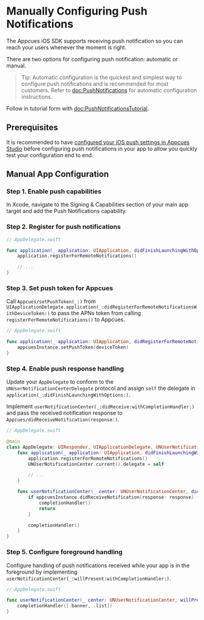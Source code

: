 # Manually Configuring Push Notifications

The Appcues iOS SDK supports receiving push notification so you can reach your users whenever the moment is right.

There are two options for configuring push notification: automatic or manual.

> Tip: Automatic configuration is the quickest and simplest way to configure push notifications and is recommended for most customers. Refer to <doc:PushNotifications> for automatic configuration instructions.

Follow in tutorial form with <doc:PushNotificationsTutorial>.

## Prerequisites

It is recommended to have [configured your iOS push settings in Appcues Studio](https://docs.appcues.com/en_US/push-notifications/push-notification-settings) before configuring push notifications in your app to allow you quickly test your configuration end to end.

## Manual App Configuration

### Step 1. Enable push capabilities

In Xcode, navigate to the Signing & Capabilities section of your main app target and add the Push Notifications capability.

### Step 2. Register for push notifications

```swift
// AppDelegate.swift

func application(_ application: UIApplication, didFinishLaunchingWithOptions launchOptions: [UIApplication.LaunchOptionsKey: Any]?) -> Bool {
    application.registerForRemoteNotifications()

    // ...
}
```

### Step 3. Set push token for Appcues

Call ``Appcues/setPushToken(_:)`` from `UIApplicationDelegate.application(_:didRegisterForRemoteNotificationsWithDeviceToken:)` to pass the APNs token from calling `registerForRemoteNotifications()` to Appcues.

```swift
// AppDelegate.swift

func application(_ application: UIApplication, didRegisterForRemoteNotificationsWithDeviceToken deviceToken: Data) {
    appcuesInstance.setPushToken(deviceToken)
}
```

### Step 4. Enable push response handling

Update your `AppDelegate` to conform to the `UNUserNotificationCenterDelegate` protocol and assign `self` the delegate in `application(_:didFinishLaunchingWithOptions:)`.

Implement `userNotificationCenter(_:didReceive:withCompletionHandler:)` and pass the received notification response to ``Appcues/didReceiveNotification(response:)``.

```swift
// AppDelegate.swift

@main
class AppDelegate: UIResponder, UIApplicationDelegate, UNUserNotificationCenterDelegate {
    func application(_ application: UIApplication, didFinishLaunchingWithOptions launchOptions: [UIApplication.LaunchOptionsKey: Any]?) -> Bool {
        application.registerForRemoteNotifications()
        UNUserNotificationCenter.current().delegate = self

        // ...
    }

    func userNotificationCenter(_ center: UNUserNotificationCenter, didReceive response: UNNotificationResponse, withCompletionHandler completionHandler: @escaping () -> Void) {
        if appcuesInstance.didReceiveNotification(response: response) {
            completionHandler()
            return
        }

        completionHandler()
    }
}
```


### Step 5. Configure foreground handling

Configure handling of push notifications received while your app is in the foreground by implementing `userNotificationCenter(_:willPresent:withCompletionHandler:)`.

```swift
// AppDelegate.swift

func userNotificationCenter(_ center: UNUserNotificationCenter, willPresent notification: UNNotification, withCompletionHandler completionHandler: @escaping (UNNotificationPresentationOptions) -> Void) {
    completionHandler([.banner, .list])
}
```
